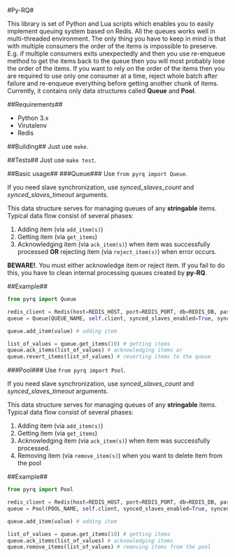 #Py-RQ#

This library is set of Python and Lua scripts which enables you to easily implement queuing system based on Redis.
All the queues works well in multi-threaded environment. The only thing you have to keep in mind is that with multiple consumers the order of the items is impossible to preserve.
E.g. if multiple consumers exits unexpectedly and then you use re-enqueue method to get the items back to the queue then you will most probably lose the order of the items.
If you want to rely on the order of the items then you are required to use only one consumer at a time, reject whole batch after failure and re-enqueue everything before getting another chunk of items.
Currently, it contains only data structures called **Queue** and **Pool**.

##Requirements##
 - Python 3.x
 - Virutalenv
 - Redis

##Building##
Just use `make`.

##Tests##
Just use `make test`.

##Basic usage##
###Queue###
Use `from pyrq import Queue`.

If you need slave synchronization, use *synced_slaves_count* and *synced_slaves_timeout* arguments.

This data structure serves for managing queues of any **stringable** items. Typical data flow consist of several phases:
 1. Adding item (via `add_item(s)`)
 2. Getting item (via `get_items`)
 3. Acknowledging item (via `ack_item(s)`) when item was successfully processed **OR** rejecting item (via `reject_item(s)`) when error occurs.

**BEWARE!**. You must either acknowledge item or reject item. If you fail to do this, you have to clean internal processing queues created by **py-RQ**.

##Example##

```python
from pyrq import Queue

redis_client = Redis(host=REDIS_HOST, port=REDIS_PORT, db=REDIS_DB, password=REDIS_PASSWORD, decode_responses=True)
queue = Queue(QUEUE_NAME, self.client, synced_slaves_enabled=True, synced_slaves_count=COUNT_OF_SLAVES, synced_slaves_timeout=TIMEOUT)

queue.add_item(value) # adding item

list_of_values = queue.get_items(10) # getting items
queue.ack_items(list_of_values) # acknowledging items or
queue.revert_items(list_of_values) # reverting items to the queue
```

###Pool###
Use `from pyrq import Pool`.

If you need slave synchronization, use *synced_slaves_count* and *synced_slaves_timeout* arguments.

This data structure serves for managing queues of any **stringable** items. Typical data flow consist of several phases:
 1. Adding item (via `add_item(s)`)
 2. Getting item (via `get_items`)
 3. Acknowledging item (via `ack_item(s)`) when item was successfully processed.
 4. Removing item (via `remove_item(s)`) when you want to delete item from the pool

##Example##

```python
from pyrq import Pool

redis_client = Redis(host=REDIS_HOST, port=REDIS_PORT, db=REDIS_DB, password=REDIS_PASSWORD, decode_responses=True)
queue = Pool(POOL_NAME, self.client, synced_slaves_enabled=True, synced_slaves_count=COUNT_OF_SLAVES, synced_slaves_timeout=TIMEOUT)

queue.add_item(value) # adding item

list_of_values = queue.get_items(10) # getting items
queue.ack_items(list_of_values) # acknowledging items
queue.remove_items(list_of_values) # removing items from the pool
```
